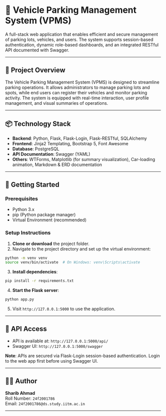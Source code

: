 
# 🚗 Vehicle Parking Management System (VPMS)

A full-stack web application that enables efficient and secure management of parking lots, vehicles, and users. The system supports session-based authentication, dynamic role-based dashboards, and an integrated RESTful API documented with Swagger.

---

## 🔧 Project Overview

The Vehicle Parking Management System (VPMS) is designed to streamline parking operations. It allows administrators to manage parking lots and spots, while end users can register their vehicles and monitor parking activity. The system is equipped with real-time interaction, user profile management, and visual summaries of operations.

---

## 📦 Technology Stack

- **Backend**: Python, Flask, Flask-Login, Flask-RESTful, SQLAlchemy
- **Frontend**: Jinja2 Templating, Bootstrap 5, Font Awesome
- **Database**: PostgreSQL
- **API Documentation**: Swagger (YAML)
- **Others**: WTForms, Matplotlib (for summary visualization), Car-loading animation, Markdown & ERD documentation

---

## 🚀 Getting Started

### Prerequisites

- Python 3.x
- pip (Python package manager)
- Virtual Environment (recommended)

### Setup Instructions

1. **Clone or download** the project folder.
2. Navigate to the project directory and set up the virtual environment:

```bash
python -m venv venv
source venv/bin/activate  # On Windows: venv\Scripts\activate
```

3. **Install dependencies**:

```bash
pip install -r requirements.txt
```

4. **Start the Flask server**:

```bash
python app.py
```

5. Visit `http://127.0.0.1:5000` to use the application.

---

## 🧪 API Access

- API is available at: `http://127.0.0.1:5000/api/`
- Swagger UI: `http://127.0.0.1:5000/swagger`

**Note**: APIs are secured via Flask-Login session-based authentication. Login to the web app first before using Swagger UI.

---


## 👨‍💻 Author

**Sharib Ahmad**  
Roll Number: `24f2001786`  
Email: `24f2001786@ds.study.iitm.ac.in`

---